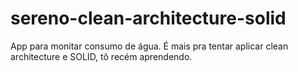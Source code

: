 # sereno-clean-architecture-solid
App para monitar consumo de água. É mais pra tentar aplicar clean architecture e SOLID, tô recém aprendendo.
